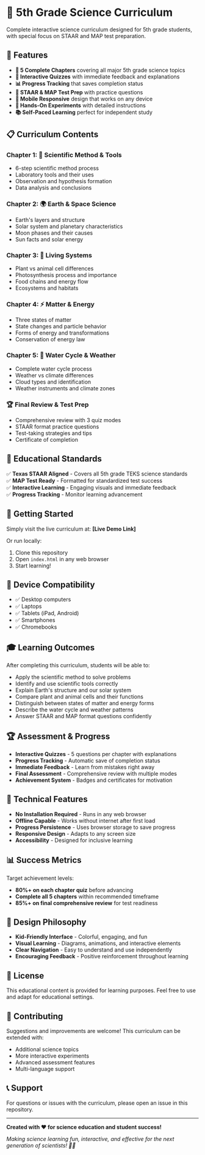 # 🚀 5th Grade Science Curriculum

Complete interactive science curriculum designed for 5th grade students, with special focus on STAAR and MAP test preparation.

## 🌟 Features

- **📖 5 Complete Chapters** covering all major 5th grade science topics
- **🧪 Interactive Quizzes** with immediate feedback and explanations  
- **📊 Progress Tracking** that saves completion status
- **🎯 STAAR & MAP Test Prep** with practice questions
- **📱 Mobile Responsive** design that works on any device
- **🔬 Hands-On Experiments** with detailed instructions
- **📚 Self-Paced Learning** perfect for independent study

## 📋 Curriculum Contents

### Chapter 1: 🔬 Scientific Method & Tools
- 6-step scientific method process
- Laboratory tools and their uses
- Observation and hypothesis formation
- Data analysis and conclusions

### Chapter 2: 🌍 Earth & Space Science  
- Earth's layers and structure
- Solar system and planetary characteristics
- Moon phases and their causes
- Sun facts and solar energy

### Chapter 3: 🌱 Living Systems
- Plant vs animal cell differences
- Photosynthesis process and importance  
- Food chains and energy flow
- Ecosystems and habitats

### Chapter 4: ⚡ Matter & Energy
- Three states of matter
- State changes and particle behavior
- Forms of energy and transformations
- Conservation of energy law

### Chapter 5: 🌊 Water Cycle & Weather
- Complete water cycle process
- Weather vs climate differences
- Cloud types and identification
- Weather instruments and climate zones

### 🏆 Final Review & Test Prep
- Comprehensive review with 3 quiz modes
- STAAR format practice questions
- Test-taking strategies and tips
- Certificate of completion

## 🎯 Educational Standards

✅ **Texas STAAR Aligned** - Covers all 5th grade TEKS science standards  
✅ **MAP Test Ready** - Formatted for standardized test success  
✅ **Interactive Learning** - Engaging visuals and immediate feedback  
✅ **Progress Tracking** - Monitor learning advancement  

## 🚀 Getting Started

Simply visit the live curriculum at: **[Live Demo Link]**

Or run locally:
1. Clone this repository
2. Open `index.html` in any web browser
3. Start learning!

## 📱 Device Compatibility

- ✅ Desktop computers
- ✅ Laptops  
- ✅ Tablets (iPad, Android)
- ✅ Smartphones
- ✅ Chromebooks

## 🎓 Learning Outcomes

After completing this curriculum, students will be able to:

- Apply the scientific method to solve problems
- Identify and use scientific tools correctly
- Explain Earth's structure and our solar system
- Compare plant and animal cells and their functions
- Distinguish between states of matter and energy forms
- Describe the water cycle and weather patterns
- Answer STAAR and MAP format questions confidently

## 🏆 Assessment & Progress

- **Interactive Quizzes** - 5 questions per chapter with explanations
- **Progress Tracking** - Automatic save of completion status
- **Immediate Feedback** - Learn from mistakes right away
- **Final Assessment** - Comprehensive review with multiple modes
- **Achievement System** - Badges and certificates for motivation

## 🔧 Technical Features

- **No Installation Required** - Runs in any web browser
- **Offline Capable** - Works without internet after first load
- **Progress Persistence** - Uses browser storage to save progress
- **Responsive Design** - Adapts to any screen size
- **Accessibility** - Designed for inclusive learning

## 📊 Success Metrics

Target achievement levels:
- **80%+ on each chapter quiz** before advancing
- **Complete all 5 chapters** within recommended timeframe  
- **85%+ on final comprehensive review** for test readiness

## 🎨 Design Philosophy

- **Kid-Friendly Interface** - Colorful, engaging, and fun
- **Visual Learning** - Diagrams, animations, and interactive elements
- **Clear Navigation** - Easy to understand and use independently
- **Encouraging Feedback** - Positive reinforcement throughout learning

## 📝 License

This educational content is provided for learning purposes. Feel free to use and adapt for educational settings.

## 🤝 Contributing

Suggestions and improvements are welcome! This curriculum can be extended with:
- Additional science topics
- More interactive experiments  
- Advanced assessment features
- Multi-language support

## 📞 Support

For questions or issues with the curriculum, please open an issue in this repository.

---

**Created with ❤️ for science education and student success!**

*Making science learning fun, interactive, and effective for the next generation of scientists! 🔬✨*